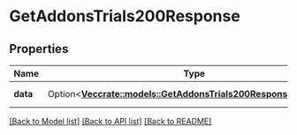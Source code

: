 # GetAddonsTrials200Response

## Properties

Name | Type | Description | Notes
------------ | ------------- | ------------- | -------------
**data** | Option<[**Vec<crate::models::GetAddonsTrials200ResponseDataInner>**](getAddonsTrials_200_response_data_inner.md)> | A list of features. | [optional]

[[Back to Model list]](../README.md#documentation-for-models) [[Back to API list]](../README.md#documentation-for-api-endpoints) [[Back to README]](../README.md)


